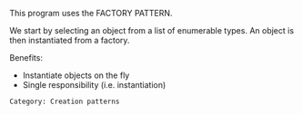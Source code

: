 This program uses the FACTORY PATTERN.

We start by selecting an object from a list of enumerable types. An object is then instantiated from a factory.

Benefits: 
- Instantiate objects on the fly
- Single responsibility (i.e. instantiation)

```
Category: Creation patterns
```
